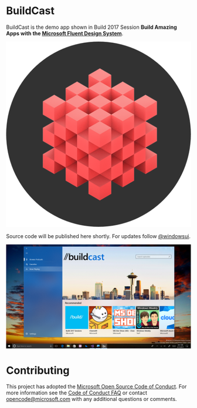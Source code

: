 # BuildCast
BuildCast is the demo app shown in Build 2017 Session **Build Amazing Apps with the [Microsoft Fluent Design System](http://fluent.microsoft.com/)**.

![BuildCast](/images/fluent.png)

Source code will be published here shortly.  For updates follow [@windowsui](http://twitter.com/windowsui "@windowsui on Twitter"). 

![BuildCast](/images/buildcast.png)

# Contributing

This project has adopted the [Microsoft Open Source Code of Conduct](https://opensource.microsoft.com/codeofconduct/). For more information see the [Code of Conduct FAQ](https://opensource.microsoft.com/codeofconduct/faq/) or contact [opencode@microsoft.com](mailto:opencode@microsoft.com) with any additional questions or comments.

